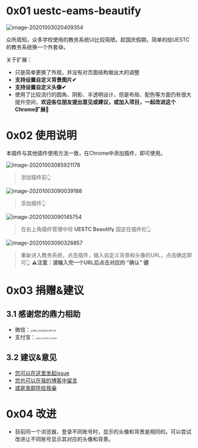 # 0x01 uestc-eams-beautify
![image-20201003020409354](https://shaun.oss-cn-beijing.aliyuncs.com/typora/image-20201003020409354.png/watermark)

众所周知，众多学校使用的教务系统UI比较简陋。趁国庆假期，简单的给UESTC的教务系统换一个外套😅。

关于扩展：

* 只是简单更换了外观，并没有对页面结构做出大的调整
* **支持设置自定义背景图片✔**
* **支持设置自定义头像✔**
* 使用了比较流行的圆角、阴影、半透明设计，但是布局、配色等方面仍有很大提升空间，**欢迎各位朋友提出意见或建议，或加入项目，一起改进这个Chrome扩展💪**

# 0x02 使用说明

本插件与其他插件使用方法一致，在Chrome中添加插件，即可使用。

![image-20201003085921178](https://shaun.oss-cn-beijing.aliyuncs.com/typora/image-20201003085921178.png/watermark)

> 添加插件前👆

![image-20201003090039188](https://shaun.oss-cn-beijing.aliyuncs.com/typora/image-20201003090039188.png/watermark)

> 添加插件👆

![image-20201003090145754](https://shaun.oss-cn-beijing.aliyuncs.com/typora/image-20201003090145754.png/watermark)

> 在右上角插件管理中将 **UESTC Beautify** 固定在插件栏👆

![image-20201003090326857](https://shaun.oss-cn-beijing.aliyuncs.com/typora/image-20201003090326857.png/watermark)

> 重新进入教务系统，点击插件，输入自定义背景和头像的URL，点击确定即可👆
> ⚠**注意：请输入完一个URL后点击对应的 “确认” 键**

# 0x03 捐赠&建议

## 3.1 感谢您的鼎力相助

* 微信：<img src="https://shaun.oss-cn-beijing.aliyuncs.com/typora/IMG_20201003_091738.png/watermark" alt="IMG_20201003_091738" style="zoom:40%;" />
* 支付宝：<img src="https://shaun.oss-cn-beijing.aliyuncs.com/typora/IMG_20201003_091839.jpg/watermark" alt="IMG_20201003_091839" style="zoom: 33%;" />

## 3.2 建议&意见

* [您可以在这里发起issue](https://github.com/shaunyoung-11/uestc-eams-beautify/issues)
* [您也可以在我的博客中留言](https://shaunyoung.cn/archives/79/)
* [或是发邮件给我😁](mailto:shaunyoung11@163.com)

# 0x04 改进

* 目前同一个浏览器，登录不同账号时，显示的头像和背景是相同的。可以尝试改进让不同账号显示其对应的头像和背景。